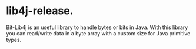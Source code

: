 # lib4j-release.
Bit-Lib4j is an useful library to handle bytes or bits in Java. With this library you can read/write data in a byte array with a custom size for Java primitive types.
